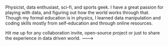 Physicist, data enthusiast, sci-fi, and sports geek. I have a great passion for playing with data, and figuring out how the world works through that. 
Though my formal education is in physics, I learned data manipulation and coding skills mostly from self-education and through online resources. 

Hit me up for any collaboration invite, open-source project or just to share the experience in data driven world.
--->
